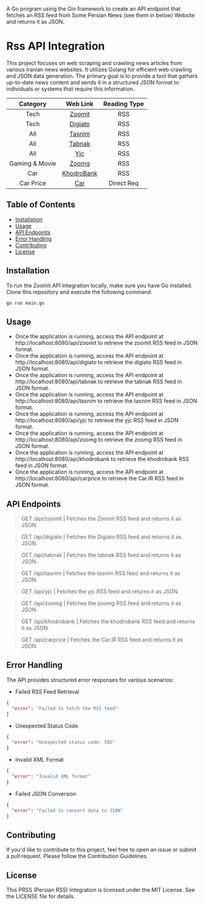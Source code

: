 A Go program using the Gin framework to create an API endpoint that fetches an RSS feed from Some Persian News (see them in below) Website and returns it as JSON.

# Rss API Integration

This project focuses on web scraping and crawling news articles from various Iranian news websites. It utilizes Golang for efficient web crawling and JSON data generation. The primary goal is to provide a tool that gathers up-to-date news content and sends it in a structured JSON format to individuals or systems that require this information.

| Category | Web Link | Reading Type |
|  :---:  |     :---:      |          :---: |
| Tech   | [Zoomit](https://www.zoomit.ir/)     | RSS    |
| Tech    | [Digiato](http://www.digiato.com)     | RSS     |
| All     | [Tasnim](https://www.tasnimnews.com)      | RSS     |
| All     | [Tabnak](https://www.tabnak.ir)      | RSS     |
| All     | [Yjc](https://www.yjc.ir)     | RSS     |
| Gaming & Movie     | [Zoomg](https://www.zoomg.ir)     | RSS     |
| Car     | [KhodroBank](https://www.khodrobank.com/)     | RSS     |
| Car Price     | [Car](https://www.Car.ir/)     | Direct Req    |

## Table of Contents
- [Installation](#installation)
- [Usage](#usage)
- [API Endpoints](#api-endpoints)
- [Error Handling](#error-handling)
- [Contributing](#contributing)
- [License](#license)

## Installation

To run the Zoomit API Integration locally, make sure you have Go installed. Clone this repository and execute the following command:

```bash
go run main.go
```

## Usage
- Once the application is running, access the API endpoint at http://localhost:8080/api/zoomit to retrieve the zoomit RSS feed in JSON format.
- Once the application is running, access the API endpoint at http://localhost:8080/api/digiato to retrieve the digiato RSS feed in JSON format.
- Once the application is running, access the API endpoint at http://localhost:8080/api/tabnak to retrieve the tabnak RSS feed in JSON format.
- Once the application is running, access the API endpoint at http://localhost:8080/api/tasnim to retrieve the tasnim RSS feed in JSON format.
- Once the application is running, access the API endpoint at http://localhost:8080/api/yjc to retrieve the yjc RSS feed in JSON format.
- Once the application is running, access the API endpoint at http://localhost:8080/api/zoomg to retrieve the zoomg RSS feed in JSON format.
- Once the application is running, access the API endpoint at http://localhost:8080/api/khodrobank to retrieve the khodrobank RSS feed in JSON format.
- Once the application is running, access the API endpoint at http://localhost:8080/api/carprice to retrieve the Car.IR RSS feed in JSON format.

## API Endpoints


> GET /api/zoomit |
Fetches the Zoomit RSS feed and returns it as JSON.

> GET /api/digiato |
Fetches the Digiato RSS feed and returns it as JSON.

> GET /api/tabnak |
Fetches the tabnak RSS feed and returns it as JSON.

> GET /api/tasnim |
Fetches the tasnim RSS feed and returns it as JSON.

> GET /api/yjc |
Fetches the yjc RSS feed and returns it as JSON.

> GET /api/zoomg |
Fetches the zoomg RSS feed and returns it as JSON.

> GET /api/khodrobank |
Fetches the khodrobank RSS feed and returns it as JSON.

> GET /api/carprice |
Fetches the Car.IR RSS feed and returns it as JSON.

## Error Handling
The API provides structured error responses for various scenarios:
- Failed RSS Feed Retrieval
```json
{
  "error": "Failed to fetch the RSS feed"
}
```
- Unexpected Status Code 
```json
{
  "error": "Unexpected status code: 502"
}
```
- Invalid XML Format
```json
{
  "error": "Invalid XML format"
}
```
- Failed JSON Conversion
```json
{
  "error": "Failed to convert data to JSON"
}
```
## Contributing
If you'd like to contribute to this project, feel free to open an issue or submit a pull request. Please follow the Contribution Guidelines.

## License
This PRSS (Persian RSS) Integration is licensed under the MIT License. See the LICENSE file for details.
